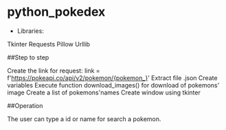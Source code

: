 # python_pokedex
 
 
 
- Libraries:

Tkinter
Requests
Pillow
Urllib




##Step to step

Create the link for request: link = f'https://pokeapi.co/api/v2/pokemon/{pokemon_}'
Extract file .json
Create variables
Execute function download_images() for download of pokemons' image
Create a list of pokemons'names
Create window using tkinter

##Operation

The user can type a id or name for search a pokemon. 


